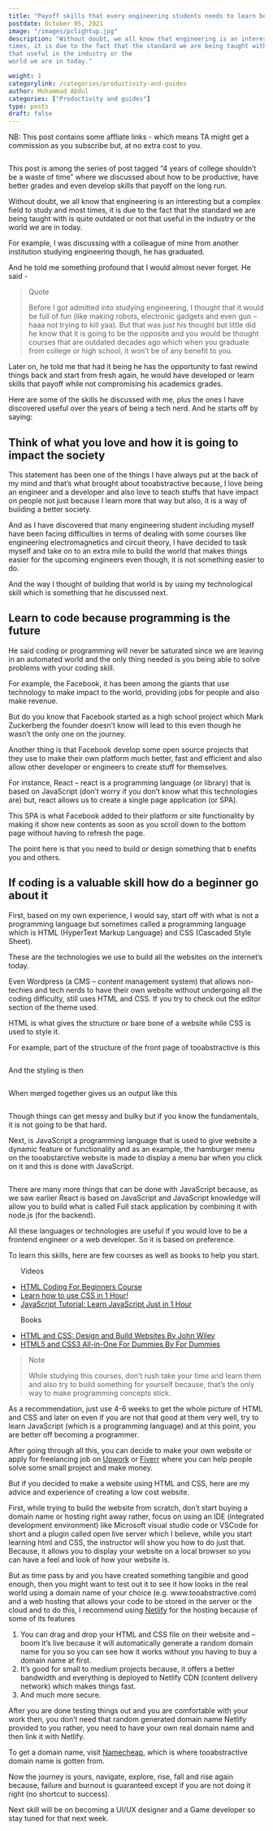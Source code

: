 ```yaml
---
title: "Payoff skills that every engineering students needs to learn before leaving college or University"
postdate: October 05, 2021
image: "/images/pclightup.jpg"
description: "Without doubt, we all know that engineering is an interesting but a complex field to study and most
times, it is due to the fact that the standard we are being taught with is quite outdated or not
that useful in the industry or the
world we are in today."

weight: 1
categorylink: /categories/productivity-and-guides
author: Mohammad Abdul
categories: ["Productivity and guides"]
type: posts
draft: false
---
```


<p class="description">
NB: This post contains some affliate links - which means TA might get a
commission as you subscribe but, at no extra cost to you.
</p>
<img src="/images/payoff_2.jpg" alt="">
<div class="content">
<p>
This post is among the series of post tagged “4 years of college shouldn’t be a waste of time” where
we discussed about how to be productive, have better grades and even develop skills that payoff on
the long run.
</p>

<p>Without doubt, we all know that engineering is an interesting but a complex field to study and most
times, it is due to the fact that the standard we are being taught with is quite outdated or not
that useful in the industry or the 
world we are in today.</p>

<p>For example, I was discussing with a colleague of mine from another institution studying engineering
though, he has graduated. </p>

<p>And he told me something profound 
that I would almost never forget.
He said - </p>

<blockquote class="blockquote">
<p class="little-nugget">Quote</p>
<p class="quote-text">
Before I got admitted into studying engineering, I thought that it would be full of fun (like
making robots, electronic gadgets and even gun – haaa not trying to kill yaa). But that was just
his thought but little did he know that it is going to be the opposite and you would be thought
courses that are outdated decades ago which when you graduate from college or high school, it
won’t be of any benefit to you.

</p>
</blockquote>

<p>Later on, he told me that had it being he has the opportunity to fast rewind things back and start
from fresh again, he would have developed or learn skills that payoff while not compromising his
academics grades.</p>

<p>Here are some of the skills he discussed with me, plus the ones I have discovered useful over the
years of being a tech nerd. And he starts off by 
saying: </p>

<h2>Think of what you love and how it is going to 
impact the society</h2>

<p>This statement has been one of the things I have always put at the back of my mind and that’s what
brought about tooabstractive because, I love being an engineer and a developer and also love to
teach stuffs that have impact on people not just because I learn more that way but also, it is a way
of building a better society.</p>

<p>And as I have discovered that many engineering student including myself have been facing difficulties in
terms of dealing with some courses like engineering electromagnetics and circuit theory, I have
decided to task myself and take on to an extra mile to build the world that makes things easier for
the upcoming engineers even though, 
it is not something easier to do.</p>

<p>And the way I thought of building that world is by using my technological skill which is something
that he discussed next.</p>

<h2>Learn to code because programming is the future</h2>

<p>He said coding or programming will never be saturated since we are leaving in an automated world and
the only thing needed is you being able to solve 
problems with your coding skill.</p>

<p>For example, the Facebook, it has been among the giants that use technology to make impact to the
world, providing jobs for people and also make revenue. </p>
<p>But do you know that Facebook started as a
high school project which Mark Zuckerberg the founder doesn’t know will lead to this even though he
wasn’t the only one on the journey.</p>

<p>Another thing is that Facebook develop some open source projects that they use to make their own
platform much better, fast and efficient and also allow other developer or engineers to create stuff
for themselves.</p>

<p> For instance, React – react is a programming language (or library) that is based on JavaScript
(don’t worry if you don’t know what this technologies are) but, react allows us to create a single
page application (or SPA).</p>
<p> This SPA is what Facebook added to their platform or site functionality
by making it show new contents as soon as you scroll down to the bottom page without having to
refresh the page.</p>

<p>The point here is that you need to 
build or design something that b
enefits you and others.</p>

<h2>If coding is a valuable skill how do 
a beginner go about it </h2>

<p>First, based on my own experience, I would say, start off with what is not a programming language but
sometimes called a programming language which is HTML (HyperText Markup Language) and CSS (Cascaded
Style Sheet). </p>
<p> These are the technologies we use to build all the websites on the internet’s today.
</p>

<p>Even Wordpress (a CMS – content management system) that allows non-techies and tech nerds to have
their own website without undergoing all the coding difficulty, still uses HTML and CSS. If you try
to check out the editor section of the theme used.</p>

<p><span class="text-emphasis">HTML</span> is what gives 
the structure or bare bone of a website while 
<span class="text-emphasis">CSS</span>  is used to 
style it.</p>

<p>For example, part of the structure of the front page of 
tooabstractive is this</p>
<img src="/images/tahtmlfrontpage.jpg" alt="">

<p>And the styling is then</p>
<img src="/images/tacssfrontpage.jpg" alt="">

<p>When merged together gives us an 
output like this</p>
<img src="/images/tafrontpage.jpg" alt="">
<p>Though things can get messy and bulky but if you know the fundamentals, it is not going to be that
hard.</p>

<p>Next, is <span class="text-emphasis">JavaScript</span> a programming language that is used to give website a dynamic feature or
functionality and as an example, the hamburger menu on the tooabstarctive website is made to display
a menu bar when you click on it and 
this is done with JavaScript.</p>
<img src="/images/harbmenushow.jpg" alt="">
<p>There are many more things that can be done with JavaScript because, as we saw earlier React is based
on JavaScript and JavaScript knowledge will allow you to build what is called Full stack application
by combining it with node.js 
(for the backend).</p>

<p>All these languages or technologies are useful if you would love to be a frontend engineer or a web
developer. So it is based on 
preference.</p>

<p>To learn this skills, here are few 
courses as well as books to help 
you start.</p>

<ul class="ul-in-post">
<p><span class="text-emphasis">Videos</span></p>

<li><a class="links-to-others" href="https://shareasale.com/r.cfm?b=1719480&u=2984200&m=104000&urllink=&afftrack=">HTML Coding For Beginners Course</a></li>
<li>
<a class="links-to-others" href="https://shareasale.com/r.cfm?b=1719482&u=2984200&m=104000&urllink=&afftrack=">Learn how to use CSS in 1 Hour!</a>
</li>
<li>
<a class="links-to-others" href="https://shareasale.com/r.cfm?b=1719497&u=2984200&m=104000&urllink=&afftrack=">JavaScript Tutorial: Learn JavaScript Just in 1 Hour</a>
</li>
<p><span class="text-emphasis">Books</span></p>
<li><a class="links-to-others" href="https://amzn.to/3zCAaak">HTML and CSS: Design and Build Websites By John Wiley</a></li>
<li><a class="links-to-others" href="https://amzn.to/2XxanCV">HTML5 and CSS3 All-in-One For Dummies By For Dummies</a></li>

</ul>

<blockquote class="blockquote">
<p class="little-nugget">Note</p>
<p class="quote-text">
While studying this courses, don’t rush take your time and learn them and also try to build
something for yourself because, that’s the only way to make programming concepts stick.

</p>
</blockquote>

<p>As a recommendation, just use 4-6 weeks to get the whole picture of HTML and CSS and later on even if
you are not that good at them very well, try to learn JavaScript (which is a programming language)
and at this point, you are better off 
becoming a programmer.</p>

<p>After going through all this, you can decide to make your own website or apply for freelancing job on
<a class="links-to-others" href="https://www.upwork.com">Upwork</a> or <a class="links-to-others" href="https://www.fiverr.com">Fiverr</a> where you can help people solve some small project and make money.</p>

<p>But if you decided to make a website using HTML and CSS, here are my advice and experience of
creating a low cost website.</p>

<p>First, while trying to build the website from scratch, don’t start buying a domain name or hosting
right away rather, focus on using an IDE (integrated development environment) like Microsoft visual
studio code or VSCode for short and a plugin called open live server which I believe, while you
start learning html and CSS, the instructor will show you how to do just that. Because, it allows
you to display your website on a local browser so you can have a feel and look of how your website
is.</p>

<p>But as time pass by and you have created something tangible and good enough, then you might want to
test out it to see it how looks in the real world using a domain name of your choice (e.g.
www.tooabstractive.com) and a web hosting that allows your code to be stored in the server or the
cloud and to do this, I recommend using <a class="links-to-others" href="https://www.netlify.com">Netlify</a> for the hosting because of some of its features</p>

<ol>
<li>
You can drag and drop your HTML and CSS file on their website and – boom it’s live because it
will automatically generate a random domain name for you so you can see how it works without you
having to buy a domain name at first.
</li>
<li>
It’s good for small to medium projects because, it offers a better bandwidth and everything is
deployed to Netlify CDN (content delivery network) which makes things fast.
</li>
<li>
And much more secure.
</li>

</ol>

<p>
After you are done testing things out and you are comfortable with your work then, you don’t need
that random generated domain name Netlify provided to you rather, you need to have your own real
domain name and then link it with Netlify.
</p>

<!-- Here’s also a guide on how to do that. -->

<p>To get a domain name, visit <a class="links-to-others" href="https://www.dpbolvw.net/click-100490785-11426545">Namecheap</a>, which is where tooabstractive domain name is gotten from.</p>

<p>Now the journey is yours, navigate, explore, rise, fall and rise again because, failure and burnout
is guaranteed except if you are not doing it right (no shortcut to success).</p>

<p>Next skill will be on becoming a UI/UX designer and a Game developer so stay tuned for that next
week.</p>

</div>
